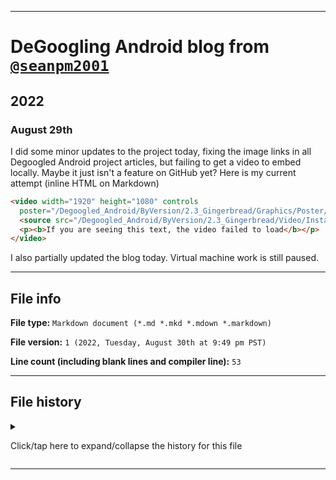 
***

# DeGoogling Android blog from [`@seanpm2001`](https://github.com/seanpm2001/)

## 2022

### August 29th

I did some minor updates to the project today, fixing the image links in all Degoogled Android project articles, but failing to get a video to embed locally. Maybe it just isn't a feature on GitHub yet? Here is my current attempt (inline HTML on Markdown)

```html
<video width="1920" height="1080" controls
  poster="/Degoogled_Android/ByVersion/2.3_Gingerbread/Graphics/Poster/Android2.3Install_2022August25th_Poster.png" controls>
  <source src="/Degoogled_Android/ByVersion/2.3_Gingerbread/Video/Installation/Android2.3_Installation_VirtualBox_2022August25th_Full.webm" type="video/webm">
  <p><b>If you are seeing this text, the video failed to load</b></p>
</video>
```

I also partially updated the blog today. Virtual machine work is still paused.

***

## File info

**File type:** `Markdown document (*.md *.mkd *.mdown *.markdown)`

**File version:** `1 (2022, Tuesday, August 30th at 9:49 pm PST)`

**Line count (including blank lines and compiler line):** `53`

***

## File history

<details><summary><p>Click/tap here to expand/collapse the history for this file</p></summary>

<details><summary><p><b>Version 1 (2022, Tuesday, August 30th at 9:49 pm PST)</b></p></summary>

> Changes:

- [x] Started the file
- [x] Added the `title` section
- [x] Added the `file info` section
- [x] Added the `file history` section
- [ ] No other changes in version 1

</details>

</details>

***
